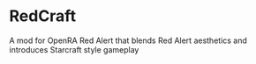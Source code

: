 # RedCraft
A mod for OpenRA Red Alert that blends Red Alert aesthetics and introduces Starcraft style gameplay

